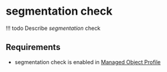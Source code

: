 # segmentation check

<!-- prettier-ignore -->
!!! todo
    Describe *segmentation* check

## Requirements

* segmentation check is enabled in [Managed Object Profile](../concepts/managed-object-profile/index.md)
